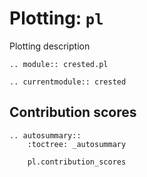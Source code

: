 # Plotting: `pl`

Plotting description

```{eval-rst}
.. module:: crested.pl
```

```{eval-rst}
.. currentmodule:: crested
```

## Contribution scores

```{eval-rst}
.. autosummary::
    :toctree: _autosummary

    pl.contribution_scores
```